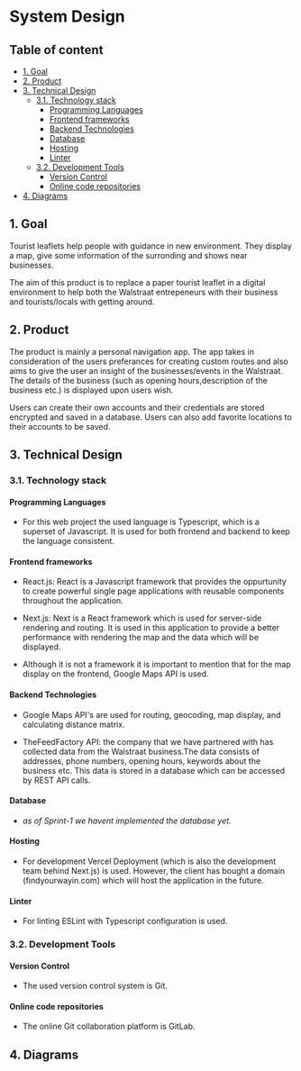 # System Design 

## Table of content
  - [1. Goal](#1-goal)
  - [2. Product](#2-product)
  - [3. Technical Design](#3-technical-design)
    - [3.1. Technology stack](#31-technology-stack)
      - [Programming Languages](#programming-languages)
      - [Frontend frameworks](#frontend-frameworks)
      - [Backend Technologies](#backend-technologies)
      - [Database](#database)
      - [Hosting](#hosting)
      - [Linter](#linter)
    - [3.2. Development Tools](#32-development-tools)
      - [Version Control](#version-control)
      - [Online code repositories](#online-code-repositories)
  - [4. Diagrams](#4-diagrams)



## 1. Goal
Tourist leaflets help people with guidance in new environment. They display a map, give some information of the surronding and shows near businesses.

 The aim of this product is to replace a paper tourist leaflet in a digital environment to help both the Walstraat entrepeneurs with their business and tourists/locals with getting around.
## 2. Product
The product is mainly a personal navigation app. The app takes in consideration of the users preferances for creating custom routes and also aims to give the user an insight of the businesses/events in the Walstraat. The details of the business (such as opening hours,description of the business etc.) is displayed upon users wish.

Users can create their own accounts and their credentials are stored encrypted and saved in a database. Users can also add favorite locations to their accounts to be saved.


## 3. Technical Design

### 3.1. Technology stack

#### Programming Languages

- For this web project the used language is Typescript, which is a superset of Javascript. It is used for both frontend and backend to keep the language consistent. 
#### Frontend frameworks
- React.js: React is a Javascript framework that provides the oppurtunity to create powerful single page applications with reusable components throughout the application. 

- Next.js: Next is a React framework which is used for server-side rendering and routing. It is used in this application to provide a better performance with rendering the map and the data which will be displayed.

- Although it is not a framework it is important to mention that for the map display on the frontend, Google Maps API is used.

#### Backend Technologies
- Google Maps API's are used for routing, geocoding, map display, and calculating distance matrix.

- TheFeedFactory API: the company that we have partnered with has collected data from the Walstraat business.The data consists of addresses, phone numbers, opening hours, keywords about the business etc. This data is stored in a database which can be accessed by REST API calls.
#### Database
 -  _as of Sprint-1 we havent implemented the database yet._
#### Hosting
- For development Vercel Deployment (which is also the development team behind Next.js) is used. However, the client has bought a domain (findyourwayin.com) which will host the application in the future.
#### Linter
- For linting ESLint with Typescript configuration is used.
### 3.2. Development Tools
#### Version Control
- The used version control system is Git.
#### Online code repositories
- The online Git collaboration platform is GitLab.
## 4. Diagrams

